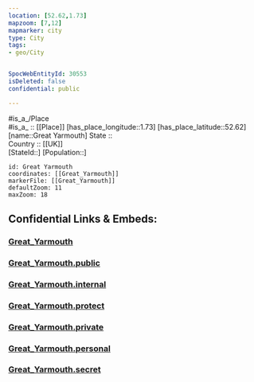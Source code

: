 ```yaml
---
location: [52.62,1.73] 
mapzoom: [7,12] 
mapmarker: city 
type: City
tags:
- geo/City


SpocWebEntityId: 30553
isDeleted: false
confidential: public

---
```

#is_a_/Place  
#is_a_ :: [[Place]] 
[has_place_longitude::1.73] 
[has_place_latitude::52.62] 
[name::Great Yarmouth] 
State ::  
Country :: [[UK]]  
[StateId::] 
[Population::] 



```leaflet
id: Great Yarmouth
coordinates: [[Great_Yarmouth]] 
markerFile: [[Great_Yarmouth]] 
defaultZoom: 11 
maxZoom: 18
```


## Confidential Links & Embeds: 

### [Great_Yarmouth](/_Standards/Earth/Continent/Europe/Europe~North/UK/England/Regions~England/East_of_England/Norfolk,County/cities~Norfolk/GreatYarmouth/cities~GreatYarmouth/Great_Yarmouth.md) 

### [Great_Yarmouth.public](/_public/Earth/Continent/Europe/Europe~North/UK/England/Regions~England/East_of_England/Norfolk,County/cities~Norfolk/GreatYarmouth/cities~GreatYarmouth/Great_Yarmouth.public.md) 

### [Great_Yarmouth.internal](/_internal/Earth/Continent/Europe/Europe~North/UK/England/Regions~England/East_of_England/Norfolk,County/cities~Norfolk/GreatYarmouth/cities~GreatYarmouth/Great_Yarmouth.internal.md) 

### [Great_Yarmouth.protect](/_protect/Earth/Continent/Europe/Europe~North/UK/England/Regions~England/East_of_England/Norfolk,County/cities~Norfolk/GreatYarmouth/cities~GreatYarmouth/Great_Yarmouth.protect.md) 

### [Great_Yarmouth.private](/_private/Earth/Continent/Europe/Europe~North/UK/England/Regions~England/East_of_England/Norfolk,County/cities~Norfolk/GreatYarmouth/cities~GreatYarmouth/Great_Yarmouth.private.md) 

### [Great_Yarmouth.personal](/_personal/Earth/Continent/Europe/Europe~North/UK/England/Regions~England/East_of_England/Norfolk,County/cities~Norfolk/GreatYarmouth/cities~GreatYarmouth/Great_Yarmouth.personal.md) 

### [Great_Yarmouth.secret](/_secret/Earth/Continent/Europe/Europe~North/UK/England/Regions~England/East_of_England/Norfolk,County/cities~Norfolk/GreatYarmouth/cities~GreatYarmouth/Great_Yarmouth.secret.md)

